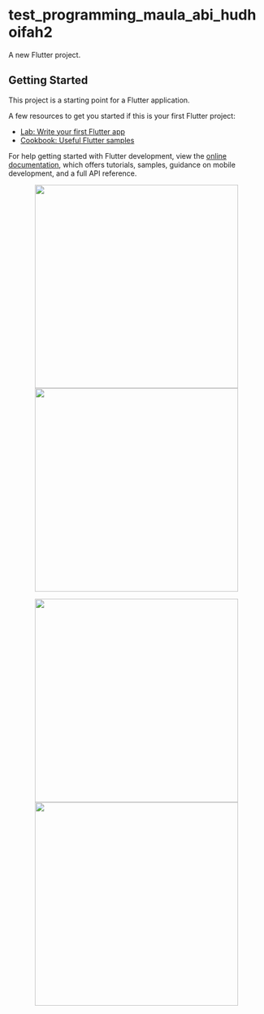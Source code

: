 # test_programming_maula_abi_hudhoifah2

A new Flutter project.

## Getting Started

This project is a starting point for a Flutter application.

A few resources to get you started if this is your first Flutter project:

- [Lab: Write your first Flutter app](https://docs.flutter.dev/get-started/codelab)
- [Cookbook: Useful Flutter samples](https://docs.flutter.dev/cookbook)

For help getting started with Flutter development, view the
[online documentation](https://docs.flutter.dev/), which offers tutorials,
samples, guidance on mobile development, and a full API reference.

<p align="center">
  <img width="400" src="https://github.com/abybrandon/test_programming_maula_abi_hudhoifah/blob/main/1.jpg?raw=true">
  <img width="400" src="https://github.com/abybrandon/test_programming_maula_abi_hudhoifah/blob/main/2.jpg?raw=true">
</p>

<p align="center">
  <img width="400" src="https://github.com/abybrandon/test_programming_maula_abi_hudhoifah/blob/main/3.jpg?raw=true">
  <img width="400" src="https://github.com/abybrandon/test_programming_maula_abi_hudhoifah/blob/main/4.jpg?raw=true">
</p>
